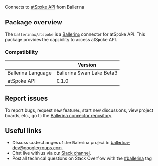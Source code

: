 Connects to [atSpoke API](https://askspoke.com/api/reference) from Ballerina

## Package overview
The `ballerinax/atspoke` is a [Ballerina](https://ballerina.io/) connector for atSpoke API.
This package provides the capability to access atSpoke API.

### Compatibility
|                               | Version                         |
|-------------------------------|---------------------------------|
| Ballerina Language            | Ballerina Swan Lake Beta3       | 
| atSpoke API                   | 0.1.0                           |

## Report issues
To report bugs, request new features, start new discussions, view project boards, etc., go to the [Ballerina connector repository](https://github.com/ballerina-platform/ballerinax-openapi-connectors)

## Useful links
- Discuss code changes of the Ballerina project in [ballerina-dev@googlegroups.com](mailto:ballerina-dev@googlegroups.com).
- Chat live with us via our [Slack channel](https://ballerina.io/community/slack/).
- Post all technical questions on Stack Overflow with the [#ballerina](https://stackoverflow.com/questions/tagged/ballerina) tag

